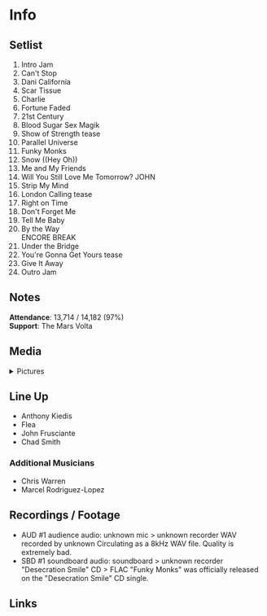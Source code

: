 # Info

## Setlist

1. Intro Jam
2. Can't Stop
3. Dani California
4. Scar Tissue
5. Charlie
6. Fortune Faded
7. 21st Century
8. Blood Sugar Sex Magik
9. Show of Strength tease
10. Parallel Universe
11. Funky Monks
12. Snow ((Hey Oh))
13. Me and My Friends
14. Will You Still Love Me Tomorrow? JOHN
15. Strip My Mind
16. London Calling tease
17. Right on Time
18. Don't Forget Me
19. Tell Me Baby
20. By the Way
<br> ENCORE BREAK
21. Under the Bridge
22. You're Gonna Get Yours tease
23. Give It Away
24. Outro Jam

## Notes

**Attendance**: 13,714 / 14,182 (97%)
<br>
**Support**: The Mars Volta

## Media 

<details>
  <summary>Pictures</summary>
  <!--<img alt="Setlist" title="Setlist" src="_.jpg" height="200" />
  <img alt="Flyer" title="Flyer" src="_.jpg" height="200" />
  <img alt="Clipper" title="Clipper" src="_.jpg" height="200" />
  <img alt="Ticket" title="Ticket" src="_.jpg" height="200" />
  -->
</details>

## Line Up

* Anthony Kiedis
* Flea
* John Frusciante
* Chad Smith

### Additional Musicians

* Chris Warren  
* Marcel Rodriguez-Lopez

## Recordings / Footage

* AUD #1 audience audio: unknown mic > unknown recorder WAV recorded by unknown Circulating as a 8kHz WAV file. Quality is extremely bad.  
* SBD #1 soundboard audio: soundboard > unknown recorder "Desecration Smile" CD > FLAC "Funky Monks" was officially released on the "Desecration Smile" CD single.

## Links
